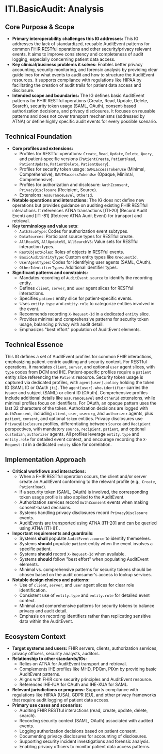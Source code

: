 # ITI.BasicAudit: Analysis

## Core Purpose & Scope

-   **Primary interoperability challenges this IG addresses:** This IG addresses the lack of standardized, reusable AuditEvent patterns for common FHIR RESTful operations and other security/privacy relevant events. It aims to improve consistency and completeness of audit logging, especially concerning patient data access.
-   **Key clinical/business problems it solves:** Enables better privacy accounting, security monitoring, and forensic analysis by providing clear guidelines for what events to audit and how to structure the AuditEvent resources. It supports compliance with regulations like HIPAA by facilitating the creation of audit trails for patient data access and disclosure.
-   **Intended scope and boundaries:** The IG defines basic AuditEvent patterns for FHIR RESTful operations (Create, Read, Update, Delete, Search), security token usage (SAML, OAuth), consent-based authorization decisions, and privacy disclosures. It focuses on reusable patterns and does not cover transport mechanisms (addressed by ATNA) or define highly specific audit events for every possible scenario.

## Technical Foundation

-   **Core profiles and extensions:**
    -   Profiles for RESTful operations: `Create`, `Read`, `Update`, `Delete`, `Query`, and patient-specific versions (`PatientCreate`, `PatientRead`, `PatientUpdate`, `PatientDelete`, `PatientQuery`).
    -   Profiles for security token usage: `SAMLaccessTokenUse` (Minimal, Comprehensive), `OAUTHaccessTokenUse` (Opaque, Minimal, Comprehensive).
    -   Profiles for authorization and disclosure: `AuthZconsent`, `PrivacyDisclosure` (Recipient, Source).
    -   Extensions: `AssuranceLevel`, `OtherId`.
-   **Notable operations and interactions:** The IG does not define new operations but provides guidance on auditing existing FHIR RESTful interactions. It references ATNA transactions \[ITI-20] (Record Audit Event) and \[ITI-81] (Retrieve ATNA Audit Event) for transport and retrieval.
-   **Key terminology and value sets:**
    -   `AuthZsubType`: Codes for authorization event subtypes.
    -   `DataSources`: Participant source types for RESTful create.
    -   `AllReadVS`, `AllUpdateVS`, `AllSearchVS`: Value sets for RESTful interaction types.
    -   `RestObjectRoles`: Roles of objects in RESTful events.
    -   `BasicAuditEntityType`: Custom entity types like `XrequestId`.
    -   `UserAgentTypes`: Codes for identifying user agents (SAML, OAuth).
    -   `OtherIdentifierTypes`: Additional identifier types.
-   **Significant patterns and constraints:**
    -   Mandates recording of `AuditEvent.source` to identify the recording entity.
    -   Defines `client`, `server`, and `user` agent slices for RESTful interactions.
    -   Specifies `patient` entity slice for patient-specific events.
    -   Uses `entity.type` and `entity.role` to categorize entities involved in the event.
    -   Recommends recording `X-Request-Id` in a dedicated `entity` slice.
    -   Provides minimal and comprehensive patterns for security token usage, balancing privacy with audit detail.
    -   Emphasizes "best effort" population of AuditEvent elements.

## Technical Essence

This IG defines a set of AuditEvent profiles for common FHIR interactions, emphasizing patient-centric auditing and security context. For RESTful operations, it mandates `client`, `server`, and optional `user` agent slices, with `type` codes from DCM and IHE. Patient-specific profiles require a `patient` entity slice referencing the `Patient` resource.  Security token usage is captured via dedicated profiles, with `agent[user].policy` holding the token ID (SAML ID or OAuth `jti`). The `agent[user].who.identifier` carries the issuer and subject (SAML) or client ID (OAuth). Comprehensive profiles include additional details like `assuranceLevel` and `otherId` extensions, while minimal profiles focus on identifiers.  For OAuth, an opaque pattern uses the last 32 characters of the token.  Authorization decisions are logged with `AuthZconsent`, including `client`, `user`, `userorg`, and `authorizer` agents, plus `patient`, `consent`, and optional `token` entities. Privacy disclosures use `PrivacyDisclosure` profiles, differentiating between `Source` and `Recipient` perspectives, with mandatory `source`, `recipient`, `patient`, and optional `custodian`, `authorizer` agents. All profiles leverage `entity.type` and `entity.role` for detailed event context, and encourage recording the `X-Request-Id` in a dedicated `entity` slice for correlation.

## Implementation Approach

-   **Critical workflows and interactions:**
    -   When a FHIR RESTful operation occurs, the client and/or server create an AuditEvent conforming to the relevant profile (e.g., `Create`, `PatientRead`).
    -   If a security token (SAML, OAuth) is involved, the corresponding token usage profile is also applied to the AuditEvent.
    -   Authorization services record `AuthZconsent` events when making consent-based decisions.
    -   Systems handling privacy disclosures record `PrivacyDisclosure` events.
    -   AuditEvents are transported using ATNA \[ITI-20] and can be queried using ATNA \[ITI-81].
-   **Important requirements and guardrails:**
    -   Systems **shall** populate `AuditEvent.source` to identify themselves.
    -   Systems **should** populate `patient` entity when the event involves a specific patient.
    -   Systems **should** record `X-Request-Id` when available.
    -   Systems **should** follow "best effort" when populating AuditEvent elements.
    -   Minimal vs. comprehensive patterns for security tokens should be chosen based on the audit consumer's access to lookup services.
-   **Notable design choices and patterns:**
    -   Use of `client`, `server`, and `user` agent slices for clear role identification.
    -   Consistent use of `entity.type` and `entity.role` for detailed event context.
    -   Minimal and comprehensive patterns for security tokens to balance privacy and audit detail.
    -   Emphasis on recording identifiers rather than replicating sensitive data within the AuditEvent.

## Ecosystem Context

-   **Target systems and users:** FHIR servers, clients, authorization services, privacy officers, security analysts, auditors.
-   **Relationship to other standards/IGs:**
    -   Relies on ATNA for AuditEvent transport and retrieval.
    -   Complements IHE profiles like MHD, PDQm, PIXm by providing basic AuditEvent patterns.
    -   Aligns with FHIR core security principles and AuditEvent resource.
    -   References IHE-IUA for OAuth and IHE-XUA for SAML.
-   **Relevant jurisdictions or programs:** Supports compliance with regulations like HIPAA (USA), GDPR (EU), and other privacy frameworks that require audit logging of patient data access.
-   **Primary use cases and scenarios:**
    -   Auditing FHIR RESTful interactions (read, create, update, delete, search).
    -   Recording security context (SAML, OAuth) associated with audited events.
    -   Logging authorization decisions based on patient consent.
    -   Documenting privacy disclosures for accounting of disclosures.
    -   Supporting security incident investigations and forensic analysis.
    -   Enabling privacy officers to monitor patient data access patterns.
